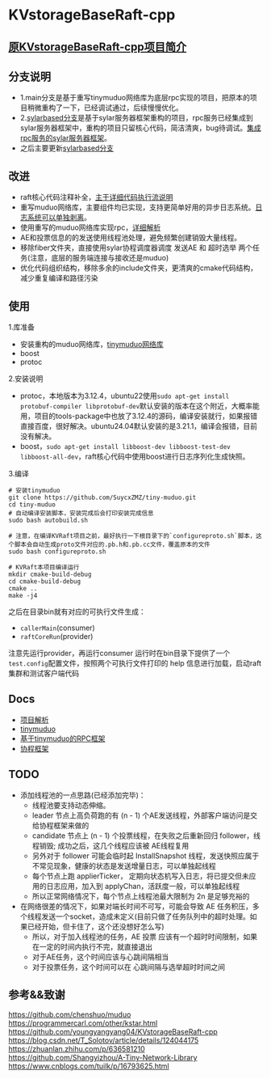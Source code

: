 # KVstorageBaseRaft-cpp

## [原KVstorageBaseRaft-cpp项目简介](docs/README.md)

## 分支说明

- 1.main分支是基于重写tinymuduo网络库为底层rpc实现的项目，把原本的项目稍微重构了一下，已经调试通过，后续慢慢优化。
- 2.[sylarbased分支](https://github.com/SuycxZMZ/KVstorageBaseRaft-cpp/tree/sylarbased)是基于sylar服务器框架重构的项目，rpc服务已经集成到sylar服务器框架中，重构的项目只留核心代码，简洁清爽，bug待调试。[集成rpc服务的sylar服务器框架](https://github.com/SuycxZMZ/sylar-from-suycx)。
- 之后主要更新[sylarbased分支](https://github.com/SuycxZMZ/KVstorageBaseRaft-cpp/tree/sylarbased)

## 改进

- raft核心代码注释补全，[主干详细代码执行流说明](docs/项目解析.md)
- 重写muduo网络库，主要组件均已实现，支持更简单好用的异步日志系统。[日志系统可以单独剥离](https://github.com/SuycxZMZ/symlog)。
- 使用重写的muduo网络库实现rpc，[详细解析](https://github.com/SuycxZMZ/MpRPC-Cpp)
- AE和投票信息的的发送使用线程池处理，避免频繁创建销毁大量线程。
- 移除fiber文件夹，直接使用sylar协程调度器调度 发送AE 和 超时选举 两个任务(注意，底层的服务端连接与接收还是muduo)
- 优化代码组织结构，移除多余的include文件夹，更清爽的cmake代码结构，减少重复编译和路径污染

## 使用

1.库准备

- 安装重构的muduo网络库，[tinymuduo网络库](https://github.com/SuycxZMZ/tiny-muduo)
- boost
- protoc

2.安装说明

- protoc，本地版本为3.12.4，ubuntu22使用`sudo apt-get install protobuf-compiler libprotobuf-dev`默认安装的版本在这个附近，大概率能用，项目的tools-package中也放了3.12.4的源码，编译安装就行，如果报错直接百度，很好解决。ubuntu24.04默认安装的是3.21.1，编译会报错，目前没有解决。
- boost，`sudo apt-get install libboost-dev libboost-test-dev libboost-all-dev`，raft核心代码中使用boost进行日志序列化生成快照。

3.编译

```shell
# 安装tinymuduo
git clone https://github.com/SuycxZMZ/tiny-muduo.git
cd tiny-muduo
# 自动编译安装脚本，安装完成后会打印安装完成信息
sudo bash autobuild.sh

# 注意，在编译KVRaft项目之前，最好执行一下根目录下的`configureproto.sh`脚本，这个脚本会自动生成proto文件对应的.pb.h和.pb.cc文件，覆盖原本的文件
sudo bash configureproto.sh

# KVRaft本项目编译运行
mkdir cmake-build-debug
cd cmake-build-debug
cmake ..
make -j4
```

之后在目录bin就有对应的可执行文件生成：

- `callerMain`(consumer)
- `raftCoreRun`(provider)
  
注意先运行provider，再运行consumer
运行时在bin目录下提供了一个`test.config`配置文件，按照两个可执行文件打印的 help 信息进行加载，启动raft集群和测试客户端代码

## Docs

- [项目解析](docs/项目解析.md)
- [tinymuduo](https://github.com/SuycxZMZ/tiny-muduo)
- [基于tinymuduo的RPC框架](https://github.com/SuycxZMZ/MpRPC-Cpp)
- [协程框架](https://github.com/SuycxZMZ/sylar-from-suycx)

## TODO

- 添加线程池的一点思路(已经添加完毕)：
  - 线程池要支持动态伸缩。
  - leader 节点上高负荷跑的有 (n - 1) 个AE发送线程，外部客户端访问是交给协程框架来做的
  - candidate 节点上 (n - 1) 个投票线程，在失败之后重新回归 follower，线程销毁; 成功之后，这几个线程应该被 AE线程复用
  - 另外对于 follower 可能会临时起 InstallSnapshot 线程，发送快照应属于不常见现象，健康的状态是发送增量日志，可以单独起线程
  - 每个节点上跑 applierTicker， 定期向状态机写入日志，将已提交但未应用的日志应用，加入到 applyChan，活跃度一般，可以单独起线程
  - 所以正常网络情况下，每个节点上线程池最大限制为 2n 是足够充裕的
- 在网络很差的情况下，如果对端长时间不可写，可能会导致 AE 任务积压，多个线程发送一个socket，造成未定义(目前只做了任务队列中的超时处理。如果已经开始，但卡住了，这个还没想好怎么写)
  - 所以，对于加入线程池的任务，AE 投票 应该有一个超时时间限制，如果在一定的时间内执行不完，就直接退出
  - 对于AE任务，这个时间应该与心跳间隔相当
  - 对于投票任务，这个时间可以在 心跳间隔与选举超时时间之间

## 参考&&致谢

https://github.com/chenshuo/muduo
https://programmercarl.com/other/kstar.html
https://github.com/youngyangyang04/KVstorageBaseRaft-cpp
https://blog.csdn.net/T_Solotov/article/details/124044175
https://zhuanlan.zhihu.com/p/636581210
https://github.com/Shangyizhou/A-Tiny-Network-Library
https://www.cnblogs.com/tuilk/p/16793625.html
